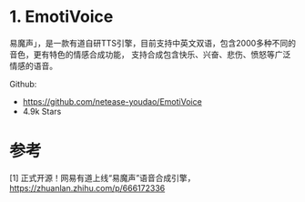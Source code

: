 # 1. EmotiVoice

易魔声」，是一款有道自研TTS引擎，目前支持中英文双语，包含2000多种不同的音色，更有特色的情感合成功能，
支持合成包含快乐、兴奋、悲伤、愤怒等广泛情感的语音。

Github: 
- https://github.com/netease-youdao/EmotiVoice
- 4.9k Stars

# 参考

[1] 正式开源！网易有道上线“易魔声”语音合成引擎，https://zhuanlan.zhihu.com/p/666172336